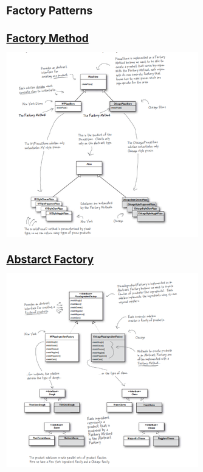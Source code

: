 # Factory Patterns

# [Factory Method ](Factory/Factory%20Method%2047daf67e33d24e60a0a3df5312f09368.md)

![Factory/Untitled.png](Factory/Untitled.png)

# [Abstarct Factory](Factory/Abstarct%20Factory%20f3feec37b46f4c2d95f47faabe9b9398.md)

![Factory/Untitled%201.png](Factory/Untitled%201.png)